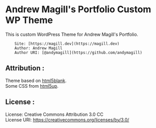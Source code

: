 # Andrew Magill's Portfolio Custom WP Theme 

This is custom WordPress Theme for Andrew Magill's Portfolio.  
```
    Site: [https://magill.dev](https://magill.dev)  
    Author: Andrew Magill  
    Author URI: [@andymagill](https://github.com/andymagill)
```

## Attribution :
Theme based on [html5blank](http://html5blank.com/).  
Some CSS from [html5up](http://html5up.com/).  

## License :
License: Creative Commons Attribution 3.0 CC  
License URI: https://creativecommons.org/licenses/by/3.0/
